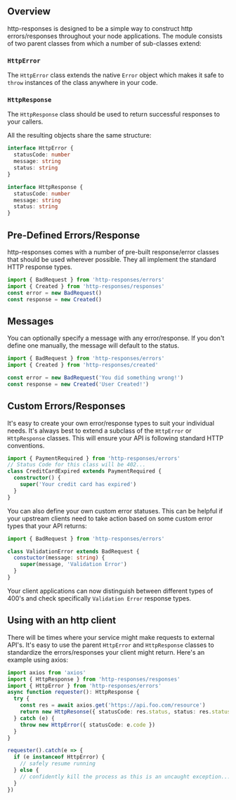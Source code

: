 ## Overview
http-responses is designed to be a simple way to construct http errors/responses throughout your node applications. The module consists of two parent classes from which a number of sub-classes extend:

### `HttpError`
The `HttpError` class extends the native `Error` object which makes it safe to `throw` instances of the class anywhere in your code.

### `HttpResponse`
The `HttpResponse` class should be used to return successful responses to your callers.

All the resulting objects share the same structure:

```typescript
interface HttpError {
  statusCode: number
  message: string
  status: string
}

interface HttpResponse {
  statusCode: number
  message: string
  status: string
}
```

## Pre-Defined Errors/Response
http-responses comes with a number of pre-built response/error classes that should be used wherever possible. They all implement the standard HTTP response types.

```typescript
import { BadRequest } from 'http-responses/errors'
import { Created } from 'http-responses/responses'
const error = new BadRequest()
const response = new Created()
```

## Messages
You can optionally specify a message with any error/response. If you don't define one manually, the message will default to the status.

```typescript
import { BadRequest } from 'http-responses/errors'
import { Created } from 'http-responses/created'

const error = new BadRequest('You did something wrong!')
const response = new Created('User Created!')
```

## Custom Errors/Responses
It's easy to create your own error/response types to suit your individual needs. It's always best to extend a subclass of the `HttpError` or `HttpResponse` classes. This will ensure your API is following standard HTTP conventions.

```typescript
import { PaymentRequired } from 'http-responses/errors'
// Status Code for this class will be 402...
class CreditCardExpired extends PaymentRequired {
  constructor() {
    super('Your credit card has expired')
  }
}
```

You can also define your own custom error statuses. This can be helpful if your upstream clients need to take action based on some custom error types that your API returns:

```typescript
import { BadRequest } from 'http-responses/errors'

class ValidationError extends BadRequest {
  constuctor(message: string) {
    super(message, 'Validation Error')
  }
}
```

Your client applications can now distinguish between different types of 400's and check specifically `Validation Error` response types.

## Using with an http client
There will be times where your service might make requests to external API's. It's easy to use the parent `HttpError` and `HttpResponse` classes to standardize the errors/responses your client might return. Here's an example using axios:

```typescript
import axios from 'axios'
import { HttpResponse } from 'http-responses/responses'
import { HttpError } from 'http-responses/errors'
async function requester(): HttpResponse {
  try {
    const res = await axios.get('https://api.foo.com/resource')
    return new HttpResonse({ statusCode: res.status, status: res.statusText })
  } catch (e) {
    throw new HttpError({ statusCode: e.code })
  }
}

requester().catch(e => {
  if (e instanceof HttpError) {
    // safely resume running
  } else {
    // confidently kill the process as this is an uncaught exception...
  }
})
```
